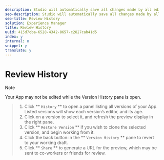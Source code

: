 ```yaml
---
description: Studio will automatically save all changes made by all editors, and generate a new version for each change that you can see.
seo-description: Studio will automatically save all changes made by all editors, and generate a new version for each change that you can see.
seo-title: Review History
solution: Experience Manager
title: Review History
uuid: 415d7cba-6528-4342-8657-c2827cab41d5
index: y
internal: n
snippet: y
translate: y
---
```


# Review History


>[!NOTE]
>
>Your App may not be edited while the Version History pane is open.


>1. Click ** `History` ** to open a panel listing all versions of your App. Listed versions will show each version’s editor, and its age.
>1. Click on a version to select it, and refresh the preview display in the right pane.
>1. Click ** `Restore Version` ** if you wish to clone the selected version, and begin working from it.
>1. Click the back button in the ** `Version History` ** pane to revert to your working draft.
>1. Click ** `Share` ** to generate a URL for the preview, which may be sent to co-workers or friends for review.
